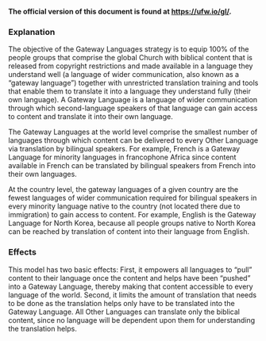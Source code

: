 **The official version of this document is found at https://ufw.io/gl/.**

### Explanation

The objective of the Gateway Languages strategy is to equip 100% of the people groups that comprise the global Church with biblical content that is released from copyright restrictions and made available in a language they understand well (a language of wider communication, also known as a “gateway language”) together with unrestricted translation training and tools that enable them to translate it into a language they understand fully (their own language). A Gateway Language is a language of wider communication through which second-language speakers of that language can gain access to content and translate it into their own language.

The Gateway Languages at the world level comprise the smallest number of languages through which content can be delivered to every Other Language via translation by bilingual speakers. For example, French is a Gateway Language for minority languages in francophone Africa since content available in French can be translated by bilingual speakers from French into their own languages.

At the country level, the gateway languages of a given country are the fewest languages of wider communication required for bilingual speakers in every minority language native to the country (not located there due to immigration) to gain access to content. For example, English is the Gateway Language for North Korea, because all people groups native to North Korea can be reached by translation of content into their language from English.

### Effects

This model has two basic effects: First, it empowers all languages to “pull” content to their language once the content and helps have been “pushed” into a Gateway Language, thereby making that content accessible to every language of the world. Second, it limits the amount of translation that needs to be done as the translation helps only have to be translated into the Gateway Language. All Other Languages can translate only the biblical content, since no language will be dependent upon them for understanding the translation helps.
